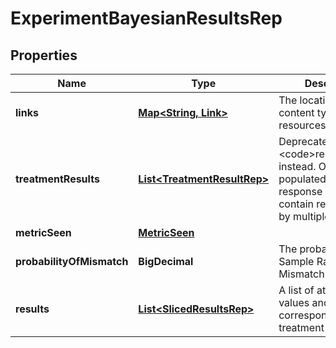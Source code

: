 

# ExperimentBayesianResultsRep


## Properties

| Name | Type | Description | Notes |
|------------ | ------------- | ------------- | -------------|
|**links** | [**Map&lt;String, Link&gt;**](Link.md) | The location and content type of related resources |  [optional] |
|**treatmentResults** | [**List&lt;TreatmentResultRep&gt;**](TreatmentResultRep.md) | Deprecated, use &lt;code&gt;results&lt;/code&gt; instead. Only populated when response does not contain results sliced by multiple attributes. |  [optional] |
|**metricSeen** | [**MetricSeen**](MetricSeen.md) |  |  [optional] |
|**probabilityOfMismatch** | **BigDecimal** | The probability of a Sample Ratio Mismatch |  [optional] |
|**results** | [**List&lt;SlicedResultsRep&gt;**](SlicedResultsRep.md) | A list of attribute values and their corresponding treatment results |  [optional] |



